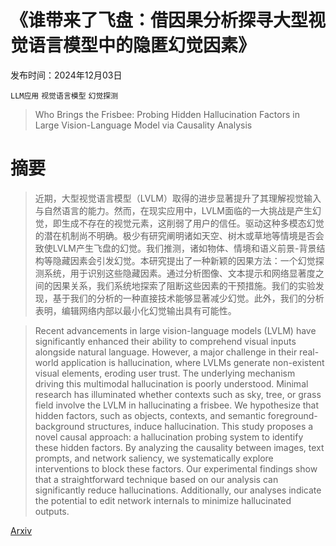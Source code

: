 # 《谁带来了飞盘：借因果分析探寻大型视觉语言模型中的隐匿幻觉因素》

发布时间：2024年12月03日

`LLM应用` `视觉语言模型` `幻觉探测`

> Who Brings the Frisbee: Probing Hidden Hallucination Factors in Large Vision-Language Model via Causality Analysis

# 摘要

> 近期，大型视觉语言模型（LVLM）取得的进步显著提升了其理解视觉输入与自然语言的能力。然而，在现实应用中，LVLM面临的一大挑战是产生幻觉，即生成不存在的视觉元素，这削弱了用户的信任。驱动这种多模态幻觉的潜在机制尚不明确。极少有研究阐明诸如天空、树木或草地等情境是否会致使LVLM产生飞盘的幻觉。我们推测，诸如物体、情境和语义前景-背景结构等隐藏因素会引发幻觉。本研究提出了一种新颖的因果方法：一个幻觉探测系统，用于识别这些隐藏因素。通过分析图像、文本提示和网络显著度之间的因果关系，我们系统地探索了阻断这些因素的干预措施。我们的实验发现，基于我们的分析的一种直接技术能够显著减少幻觉。此外，我们的分析表明，编辑网络内部以最小化幻觉输出具有可能性。

> Recent advancements in large vision-language models (LVLM) have significantly enhanced their ability to comprehend visual inputs alongside natural language. However, a major challenge in their real-world application is hallucination, where LVLMs generate non-existent visual elements, eroding user trust. The underlying mechanism driving this multimodal hallucination is poorly understood. Minimal research has illuminated whether contexts such as sky, tree, or grass field involve the LVLM in hallucinating a frisbee. We hypothesize that hidden factors, such as objects, contexts, and semantic foreground-background structures, induce hallucination. This study proposes a novel causal approach: a hallucination probing system to identify these hidden factors. By analyzing the causality between images, text prompts, and network saliency, we systematically explore interventions to block these factors. Our experimental findings show that a straightforward technique based on our analysis can significantly reduce hallucinations. Additionally, our analyses indicate the potential to edit network internals to minimize hallucinated outputs.

[Arxiv](https://arxiv.org/abs/2412.02946)